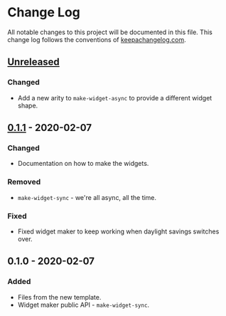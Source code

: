# Change Log
All notable changes to this project will be documented in this file. This change log follows the conventions of [keepachangelog.com](http://keepachangelog.com/).

## [Unreleased]
### Changed
- Add a new arity to `make-widget-async` to provide a different widget shape.

## [0.1.1] - 2020-02-07
### Changed
- Documentation on how to make the widgets.

### Removed
- `make-widget-sync` - we're all async, all the time.

### Fixed
- Fixed widget maker to keep working when daylight savings switches over.

## 0.1.0 - 2020-02-07
### Added
- Files from the new template.
- Widget maker public API - `make-widget-sync`.

[Unreleased]: https://github.com/your-name/ex01/compare/0.1.1...HEAD
[0.1.1]: https://github.com/your-name/ex01/compare/0.1.0...0.1.1
